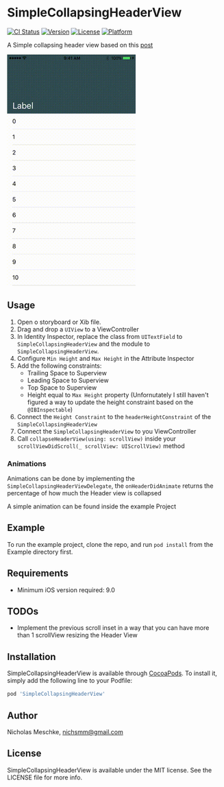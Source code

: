 # SimpleCollapsingHeaderView

[![CI Status](http://img.shields.io/travis/nixsm/SimpleCollapsingHeaderView.svg?style=flat)](https://travis-ci.org/nixsm/SimpleCollapsingHeaderView)
[![Version](https://img.shields.io/cocoapods/v/SimpleCollapsingHeaderView.svg?style=flat)](http://cocoapods.org/pods/SimpleCollapsingHeaderView)
[![License](https://img.shields.io/cocoapods/l/SimpleCollapsingHeaderView.svg?style=flat)](http://cocoapods.org/pods/SimpleCollapsingHeaderView)
[![Platform](https://img.shields.io/cocoapods/p/SimpleCollapsingHeaderView.svg?style=flat)](http://cocoapods.org/pods/SimpleCollapsingHeaderView)

A Simple collapsing header view based on this [post](https://michiganlabs.com/ios/development/2016/05/31/ios-animating-uitableview-header/)

![Demo Gif](example.gif)

## Usage

1. Open o storyboard or Xib file.
2. Drag and drop a `UIView` to a ViewController
3. In Identity Inspector, replace the class from `UITextField` to `SimpleCollapsingHeaderView` and the module to `SimpleCollapsingHeaderView`.
4. Configure `Min Height` and `Max Height` in the Attribute Inspector
5. Add the following constraints:
	- Trailing Space to Superview
	- Leading Space to Superview
	- Top Space to Superview
	- Height equal to `Max Height` property (Unfornutately I still haven't figured a way to update the height constraint based on the `@IBInspectable`)
6. Connect the `Height Constraint` to the `headerHeightConstraint` of the `SimpleCollapsingHeaderView`
7. Connect the `SimpleCollapsingHeaderView` to you ViewController
8. Call `collapseHeaderView(using: scrollView)` inside your `scrollViewDidScroll(_ scrollView: UIScrollView)` method

### Animations

Animations can be done by implementing the `SimpleCollapsingHeaderViewDelegate`, the `onHeaderDidAnimate` returns the percentage of how much the Header view is collapsed

A simple animation can be found inside the example Project

## Example

To run the example project, clone the repo, and run `pod install` from the Example directory first.

## Requirements

- Minimum iOS version required: 9.0

## TODOs

- Implement the previous scroll inset in a way that you can have more than 1 scrollView resizing the Header View

## Installation

SimpleCollapsingHeaderView is available through [CocoaPods](http://cocoapods.org). To install
it, simply add the following line to your Podfile:

```ruby
pod 'SimpleCollapsingHeaderView'
```

## Author

Nicholas Meschke, nichsmm@gmail.com

## License

SimpleCollapsingHeaderView is available under the MIT license. See the LICENSE file for more info.
